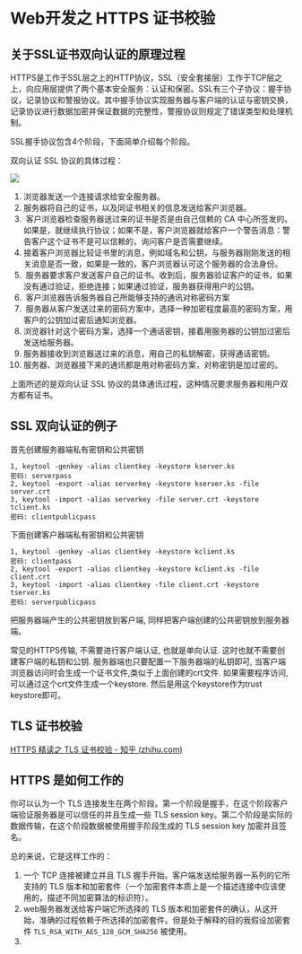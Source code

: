 # Web开发之 HTTPS 证书校验
## 关于SSL证书双向认证的原理过程
HTTPS是工作于SSL层之上的HTTP协议，SSL（安全套接层）工作于TCP层之上，向应用层提供了两个基本安全服务：认证和保密。SSL有三个子协议：握手协议，记录协议和警报协议。其中握手协议实现服务器与客户端的认证与密钥交换，记录协议进行数据加密并保证数据的完整性，警报协议则规定了错误类型和处理机制。

SSL握手协议包含4个阶段，下面简单介绍每个阶段。

双向认证 SSL 协议的具体过程：

![](https://pic4.zhimg.com/80/v2-6528a47e1ec49f81171b034bea94827f_720w.webp)

1. 浏览器发送一个连接请求给安全服务器。
2. 服务器将自己的证书，以及同证书相关的信息发送给客户浏览器。
3.  客户浏览器检查服务器送过来的证书是否是由自己信赖的 CA 中心所签发的。如果是，就继续执行协议；如果不是，客户浏览器就给客户一个警告消息：警告客户这个证书不是可以信赖的，询问客户是否需要继续。
4. 接着客户浏览器比较证书里的消息，例如域名和公钥，与服务器刚刚发送的相关消息是否一致，如果是一致的，客户浏览器认可这个服务器的合法身份。
5.  服务器要求客户发送客户自己的证书。收到后，服务器验证客户的证书，如果没有通过验证，拒绝连接；如果通过验证，服务器获得用户的公钥。
6.  客户浏览器告诉服务器自己所能够支持的通讯对称密码方案
7.  服务器从客户发送过来的密码方案中，选择一种加密程度最高的密码方案，用客户的公钥加过密后通知浏览器。
8. 浏览器针对这个密码方案，选择一个通话密钥，接着用服务器的公钥加过密后发送给服务器。
9. 服务器接收到浏览器送过来的消息，用自己的私钥解密，获得通话密钥。
10. 服务器、浏览器接下来的通讯都是用对称密码方案，对称密钥是加过密的。

上面所述的是双向认证 SSL 协议的具体通讯过程，这种情况要求服务器和用户双方都有证书。

## SSL 双向认证的例子
首先创建服务器端私有密钥和公共密钥

```
1, keytool -genkey -alias clientkey -keystore kserver.ks  
密码: serverpass  
2, keytool -export -alias serverkey -keystore kserver.ks -file server.crt  
3, keytool -import -alias serverkey -file server.crt -keystore tclient.ks  
密码: clientpublicpass
```

下面创建客户器端私有密钥和公共密钥

```
1, keytool -genkey -alias clientkey -keystore kclient.ks  
密码: clientpass  
2, keytool -export -alias clientkey -keystore kclient.ks -file client.crt  
3, keytool -import -alias clientkey -file client.crt -keystore tserver.ks  
密码: serverpublicpass
```

把服务器端产生的公共密钥放到客户端, 同样把客户端创建的公共密钥放到服务器端。

常见的HTTPS传输, 不需要进行客户端认证, 也就是单向认证. 这时也就不需要创建客户端的私钥和公钥. 服务器端也只要配置一下服务器端的私钥即可, 当客户端浏览器访问时会生成一个证书文件,类似于上面创建的crt文件. 如果需要程序访问,可以通过这个crt文件生成一个keystore. 然后是用这个keystore作为trust keystore即可。
## TLS 证书校验
[HTTPS 精读之 TLS 证书校验 - 知乎 (zhihu.com)](https://zhuanlan.zhihu.com/p/30655259)

## HTTPS 是如何工作的
你可以认为一个 TLS 连接发生在两个阶段。第一个阶段是握手，在这个阶段客户端验证服务器是可以信任的并且生成一些 TLS session key。第二个阶段是实际的数据传输，在这个阶段数据被使用握手阶段生成的 TLS session key 加密并且签名。

总的来说，它是这样工作的：

1. 一个 TCP 连接被建立并且 TLS 握手开始。客户端发送给服务器一系列的它所支持的 TLS 版本和加密套件（一个加密套件本质上是一个描述连接中应该使用的，描述不同加密算法的标识符）。
2. web服务器发送给客户端它所选择的 TLS 版本和加密套件的确认，从这开始，准确的过程依赖于所选择的加密套件。但是处于解释的目的我假设加密套件 `TLS_RSA_WITH_AES_128_GCM_SHA256` 被使用。
3. 